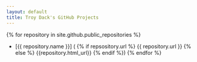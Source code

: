 ```yaml
---
layout: default
title: Troy Dack's GitHub Projects
---
```


{% for repository in site.github.public_repositories %}
  * [{{ repository.name }}] (
    {% if repsository.url %}
      {{ repository.url }}
    {% else %}
     {{repository.html_url}}
    {% endif %})
{% endfor %}
